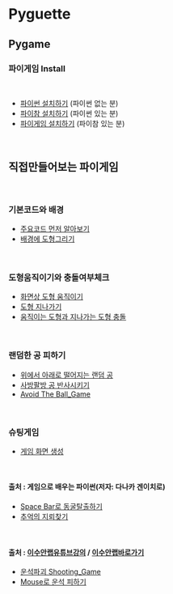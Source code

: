 # Pyguette
## Pygame

### 파이게임 Install

<br>

 + [파이썬 설치하기](./Readme/PyThon.md) (파이썬 없는 분)
 + [파이참 설치하기](./Readme/PytC.md) (파이썬 있는 분)
 + [파이게임 설치하기](./Readme/PyG.md) (파이참 있는 분)

<br>
 
 
##  직접만들어보는 파이게임
 
<br>

### 기본코드와 배경
 
 + [주요코드 먼저 알아보기](./PygamePrac/PygameZero.py)  
 + [배경에 도형그리기](./Readme/README3.md)

<br>

### 도형움직이기와 충돌여부체크

 + [화면상 도형 움직이기](./Readme/PracGame1.md)
 + [도형 지나가기](./Readme/PracGame2.md)
 + [움직이는 도형과 지나가는 도형 충돌](./Readme/PracGame3.md)
 
 <br>
 
 ### 랜덤한 공 피하기
 
 + [위에서 아래로 떨어지는 랜덤 공](./Readme/PracGame4.md)
 + [사방팔방 공 반사시키기](./Readme/PracGame5.md)
 + [Avoid The Ball_Game](./Readme/PracGame6.md)

<br>

 ### 슈팅게임

 + [게임 화면 생성](./Readme/Game_WIndow.md) 

<br>

#### 출처 : 게임으로 배우는 파이썬(저자: 다나카 겐이치로)


 + [Space Bar로 동굴탈출하기](./Readme/README5.md)
 + [추억의 지뢰찾기](./Readme/README6.md)

 <br>
 
#### 출처 : [이수안랩유튜브강의](https://www.youtube.com/watch?v=-e_5sOsKqrU&feature=emb_logo)  / [이수안랩바로가기](http://suanlab.com/)
 
 
 + [운석파괴 Shooting_Game](./Readme/README2.md)
 + [Mouse로 운석 피하기](./Readme/README4.md)

 